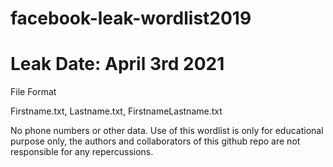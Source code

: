 # facebook-leak-wordlist2019
# Leak Date: April 3rd 2021

File Format

Firstname.txt, Lastname.txt, FirstnameLastname.txt

No phone numbers or other data.
Use of this wordlist is only for educational purpose only, the authors and collaborators of this github repo are not responsible for any repercussions.
